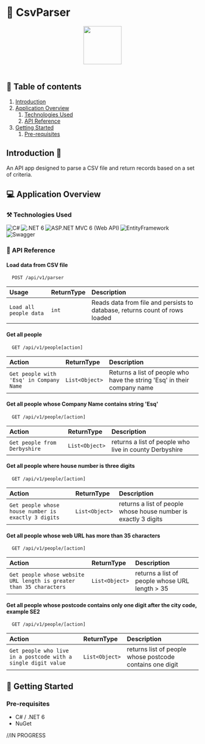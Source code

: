 # :page_with_curl: CsvParser

<div id="header" align="center">
  <img src="https://media.giphy.com/media/vXZJBKjb0UtpFWzvpQ/giphy.gif" width="100"/> 
</div>
</br>

## :link: Table of contents
1. [Introduction](#introduction)
2. [Application Overview](#applicationOverview)
   1. [Technologies Used](#technologiesUsed)
   2. [API Reference](#APIReference)
3. [Getting Started](#gettingStarted)
    1. [Pre-requisites](#prerequisites)


## Introduction :wave: <a name="introduction"></a>
An API app designed to parse a CSV file and return records based on a set of criteria. 

## :computer: Application Overview <a name="applicationOverview"></a>

### ⚒️ Technologies Used <a name="technologiesUsed"></a>

<div>
<img align="left" alt="C#" title="C-Sharp" src="https://img.shields.io/badge/C%23-239120?style=for-the-badge&logo=c-sharp&logoColor=white" />
<img align="left" alt=".NET 6" title=".NET 6" src="https://img.shields.io/badge/.NET-512BD4?style=for-the-badge&logo=dotnet&logoColor=white" />
<img align="left" alt="ASP.NET MVC 6 (Web API)" title="ASP.NET MVC 6 (Web API)" src="https://img.shields.io/badge/-ASP.NET%20Core-fff?style=for-the-badge&logo=.net&logoColor=blue" />
<img align="left" alt="EntityFramework" title="MS EntityFramework Core 6" src="https://img.shields.io/badge/-Entity_Framework_Core-fff?style=for-the-badge&logo=Microsoft&logoColor=0078D7" />
  <img align="left" alt="Swagger"  src="https://img.shields.io/badge/-Swagger-%23Clojure?style=for-the-badge&logo=swagger&logoColor=white" />
</div>
</br></br>

### 🔄 API Reference <a name="APIReference"></a>

#### Load data from CSV file

```http
  POST /api/v1/parser
```

| Usage                  | ReturnType | Description                                                                 |
| :----------------------| :----------| :---------------------------------------------------------------------------|
| `Load all people data` | `int`      | Reads data from file and persists to database, returns count of rows loaded |

#### Get all people

```http
  GET /api/v1/people[action]
```

| Action                                  | ReturnType     | Description                                                              |
| :-------------------------------------  | :--------------| :------------------------------------------------------------------------|
| `Get people with 'Esq' in Company Name` | `List<Object>` | Returns a list of people who have the string 'Esq' in their company name |

#### Get all people whose Company Name contains string 'Esq'

```http
  GET /api/v1/people/[action]
```

| Action                          | ReturnType     | Description                                                       |
| :------------------------------ | :--------------| :-----------------------------------------------------------------|
| `Get people from Derbyshire`    | `List<Object>` | returns a list of people who live in county Derbyshire            |

#### Get all people where house number is three digits

```http
  GET /api/v1/people/[action]
```

| Action                                              | ReturnType    | Description                                                       |
| :---------------------------------------------------| :-------------| :-----------------------------------------------------------------|
| `Get people whose house number is exactly 3 digits` | `List<Object>`| returns a list of people whose house number is exactly 3 digits   |

#### Get all people whose web URL has more than 35 characters

```http
  GET /api/v1/people/[action]
```

| Action                                                              | ReturnType    | Description                                                       |
| :-------------------------------------------------------------------| :-------------| :-----------------------------------------------------------------|
| `Get people whose website URL length is greater than 35 characters` | `List<Object>`| returns a list of people whose URL length > 35                    |

#### Get all people whose postcode contains only one digit after the city code, example SE2

```http
  GET /api/v1/people/[action]
```

| Action                                                        | ReturnType    | Description                                                       |
| :-------------------------------------------------------------| :-------------| :-----------------------------------------------------------------|
| `Get people who live in a postcode with a single digit value` | `List<Object>`| returns list of people whose postcode contains one digit          |



## 🔀 Getting Started <a name="gettingStarted"></a>

### Pre-requisites <a name="prerequisites"></a>

* C# / .NET 6
* NuGet

//IN PROGRESS
